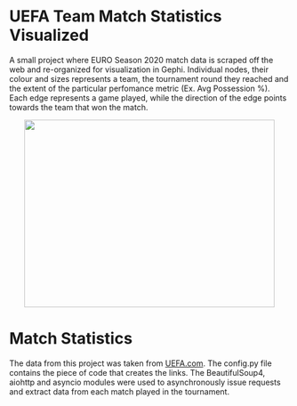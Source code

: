 # UEFA Team Match Statistics Visualized
A small project where EURO Season 2020 match data is scraped off the web and re-organized for visualization in Gephi. Individual nodes, their colour and sizes represents a team, the tournament round they reached and the extent of the particular perfomance metric (Ex. Avg Possession %). Each edge represents a game played, while the direction of the edge points towards the team that won the match.

<p align="center">
  <img width="450" height="337" src="https://i.imgur.com/hNvSfzR.png">
</p>

# Match Statistics
The data from this project was taken from [UEFA.com](https://www.uefa.com/uefaeuro/history/seasons/2020/). The config.py file contains the piece of code that creates the links. The BeautifulSoup4, aiohttp and asyncio modules were used to asynchronously issue requests and extract data from each match played in the tournament.
